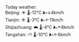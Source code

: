 Today weather:  
Beijing: ☀️   🌡️-12°C 🌬️↓4km/h  
Tianjin: ☀️   🌡️-3°C 🌬️←11km/h  
Shijiazhuang: ☁️   🌡️-4°C 🌬️↖8km/h  
Tangshan: ⛅️  🌡️-10°C 🌬️←6km/h  
